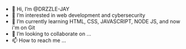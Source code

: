 - 👋 Hi, I’m @DRZZLE-JAY
- 👀 I’m interested in web development and cybersecurity 
- 🌱 I’m currently learning HTML, CSS, JAVASCRIPT, NODE JS, and now i'm on Git
- 💞️ I’m looking to collaborate on ...
- 📫 How to reach me ...

<!---
DRZZLE-JAY/DRZZLE-JAY is a ✨ special ✨ repository because its `README.md` (this file) appears on your GitHub profile.
You can click the Preview link to take a look at your changes.
--->
